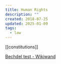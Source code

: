 ```yaml
---
title: Human Rights
description: ""
created: 2018-07-25
updated: 2025-01-09
tags:
  - law
---
```


[[constitutions]]

[Bechdel test - Wikiwand](https://www.wikiwand.com/en/Bechdel_test)
